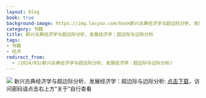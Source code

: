 ```yaml
---
layout: blog
book: true
background-image: https://img.locyoo.com/book新兴古典经济学与超边际分析、发展经济学：超边际与边际分析.jpg
category: 书籍
title: 新兴古典经济学与超边际分析、发展经济学：超边际与边际分析
tags:
- 书籍
- 经济
redirect_from:
  - /2024/03/新兴古典经济学与超边际分析、发展经济学：超边际与边际分析/
---
```

![](https://img.locyoo.com/book新兴古典经济学与超边际分析、发展经济学：超边际与边际分析.jpg)
新兴古典经济学与超边际分析、发展经济学：超边际与边际分析: <a name = "ref1" href="https://url18.ctfile.com/f/50983618-1437033074-56a705?p=3619">点击下载</a>，访问密码请点击右上方“关于”自行查看
